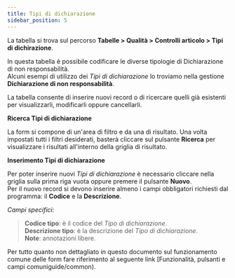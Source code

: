 ```yaml
---
title: Tipi di dichiarazione
sidebar_position: 5
---
```


La tabella si trova sul percorso **Tabelle > Qualità > Controlli articolo > Tipi di dichirazione**.

In questa tabella è possibile codificare le diverse tipologie di Dichiarazione di non responsabilità.   
Alcuni esempi di utilizzo dei *Tipi di dichiarazione* lo troviamo nella gestione **Dichiarazione di non responsabilità**.

La tabella consente di inserire nuovi record o di ricercare quelli già esistenti per visualizzarli, modificarli oppure cancellarli.

**Ricerca Tipi di dichiarazione**

La form si compone di un'area di filtro e da una di risultato. Una volta impostati tutti i filtri desiderati, basterà cliccare sul pulsante **Ricerca** per visualizzare i risultati all'interno della griglia di risultato.

**Inserimento Tipi di dichiarazione**

Per poter inserire nuovi *Tipi di dichiarazione* è necessario cliccare nella griglia sulla prima riga vuota oppure premere il pulsante **Nuovo**.   
Per il nuovo record si devono inserire almeno i campi obbligatori richiesti dal programma: il **Codice** e la **Descrizione**.

*Campi specifici*: 

> **Codice tipo**: è il codice del *Tipo di dichiarazione*.   
> **Descrizione tipo**: è la descrizione del *Tipo di dichiarazione*.   
> **Note**: annotazioni libere.

Per tutto quanto non dettagliato in questo documento sul funzionamento comune delle form fare riferimento al seguente link [Funzionalità, pulsanti e campi comuniguide/common).